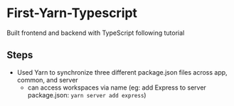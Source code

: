 # First-Yarn-Typescript
Built frontend and backend with TypeScript following tutorial

## Steps
- Used Yarn to synchronize three different package.json files across app, common, and server
  - can access workspaces via name (eg: add Express to server package.json: `yarn server add express`)
